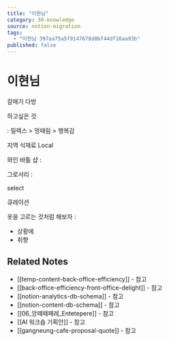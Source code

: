 ```yaml
---
title: "이현님"
category: 30-knowledge
source: notion-migration
tags:
  - "이현님 397aa75a5f9147678d0bf44df16aa93b"
published: false
---
```


# 이현님

갈매기 다방

하고싶은 것

: 릴렉스 > 멍때림 > 행복감

지역 식재료 Local

와인 바틀 샵 :

그로서리 :

select

큐레이션

옷을 고르는 것처럼 해보자 :

* 상황에
* 취향

## Related Notes
- [[temp-content-back-office-efficiency]] - 참고
- [[back-office-efficiency-front-office-delight]] - 참고
- [[notion-analytics-db-schema]] - 참고
- [[notion-content-db-schema]] - 참고
- [[06_앙떼떼페레_Entetepere]] - 참고
- [[AI 워크숍 기획안]] - 참고
- [[gangneung-cafe-proposal-quote]] - 참고
